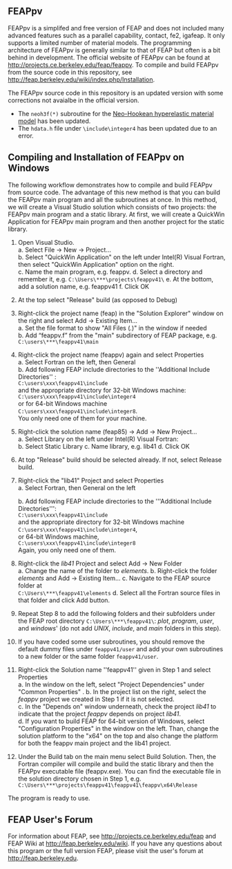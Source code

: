 ## FEAPpv ##

FEAPpv is a simplifed and free version of FEAP and does not included many advanced features such as a parallel capability, contact, fe2, igafeap. It only supports a limited number of material models. The programming architecture of FEAPpv is generally similar to that of FEAP but often is a bit behind in development. The official website of FEAPpv can be found at http://projects.ce.berkeley.edu/feap/feappv. To compile and build FEAPpv from the source code in this repository, see http://feap.berkeley.edu/wiki/index.php/Installation. 

The FEAPpv source code in this repository is an updated version with some corrections not avaialbe in the official version.  
* The `neoh3f(*)` subroutine for the [Neo-Hookean hyperelastic material model][Neohookean] has been updated.  
* The `hdata.h` file under `\include\integer4` has been updated due to an error. 


## Compiling and Installation of FEAPpv on Windows ##

The following workflow demonstrates how to compile and build FEAPpv from source code. The advantage of this new method is that you can build the FEAPpv main program and all the subroutines at once. In this method, we will create a Visual Studio solution which consists of two projects: the FEAPpv main program and a static library. At first, we will create a QuickWin Application for FEAPpv main program and then another project for the static library.   

1. Open Visual Studio.  
    a. Select File -> New -> Project...  
    b. Select "QuickWin Application" on the left under Intel(R) Visual Fortran, then select "QuickWin Application" option on the right.   
    c. Name the main program, e.g. feappv. 
    d. Select a directory and remember it, e.g. `C:\Users\***\projects\feappv41\` 
    e. At the bottom, add a solution name, e.g. feappv41 
    f. Click OK 

2. At the top select "Release" build (as opposed to Debug)  

3. Right-click the project name (feap) in the "Solution Explorer" window on the right and select Add ->  Existing Item...    
    a. Set the file format to show "All Files (*.*)" in the window if needed  
    b. Add “feappv.f” from the "main" subdirectory of FEAP package, e.g. <br /> `C:\users\***\feappv41\main` 
 

4.  Right-click the project name (feappv) again and select Properties    
    a. Select Fortran on the left, then General    
    b. Add following FEAP include directories to the ''Additional Include Directories'' : <br />`C:\users\xxx\feappv41\include` <br /> and the appropriate directory for 32-bit Windows machine: <br /> `C:\users\xxx\feappv41\include\integer4` <br /> or for 64-bit Windows machine <br /> `C:\users\xxx\feappv41\include\integer8`. <br /> You only need one of them for your machine.  
 

5. Right-click the solution name (feap85) -> Add -> New Project...   
    a. Select Library on the left under Intel(R) Visual Fortran:  
    b. Select Static Library 
    c. Name library, e.g. lib41 
    d. Click OK  

6. At top "Release" build should be selected already. If not, select Release build.

7. Right-click the "lib41" Project and select Properties  
    a. Select Fortran, then General on the left</li>
    b. Add following FEAP include directories to the '''Additional Include Directories''': <br /> `C:\users\xxx\feappv41\include` <br /> and the appropriate directory for 32-bit Windows machine <br /> `C:\users\xxx\feappv41\include\integer4`, <br /> or 64-bit Windows machine,  <br />  `C:\users\xxx\feappv41\include\integer8`  <br /> Again, you only need one of them.
 

8.  Right-click the *lib41* Project and select Add -> New Folder  
    a. Change the name of the folder to *elements*.
    b. Right-click the folder *elements* and Add -> Existing Item... 
    c. Navigate to the FEAP source folder at <br /> `C:\Users\***\feappv41\elements` 
    d. Select all the Fortran source files in that folder and click Add button.  
 

9.  Repeat Step 8 to add the following folders and their subfolders under the FEAP root directory `C:\Users\***\feappv41\`: *plot*, *program*, *user*, and *windows*' (do not add *UNIX*, *include*, and *main* folders in this step).   
 
10. If you have coded some user subroutines, you should remove the default dummy files under `feappv41/user` and add your own subroutines to a new folder or the same folder `feappv41/user`.  

11. Right-click the Solution name ''feappv41'' given in Step 1 and select Properties  
    a. In the window on the left, select "Project Dependencies" under "Common Properties" . 
    b. In the project list on the right, select the *feappv* project we created in Step 1 if it is not selected.  
    c. In the "Depends on" window underneath, check the project *lib41* to indicate that the project *feappv* depends on project *lib41*.  
    d. If you want to build FEAP for 64-bit version of Windows, select  "Configuration Properties"  in the window on the left. Than, change the solution platform to the "x64" on the top and also change the platform for both the feappv main project and the lib41 project. 
 
12. Under the Build tab on the main menu select Build Solution. Then, the Fortran compiler will compile and build the static library and then the FEAPpv executable file (feappv.exe).  You can find the executable file in the solution directory chosen in Step 1, e.g. <br /> `C:\Users\***\projects\feappv41\feappv41\feappv\x64\Release` 

The program is ready to use.  


## FEAP User's Forum ##
For information about FEAP, see http://projects.ce.berkeley.edu/feap and FEAP Wiki at http://feap.berkeley.edu/wiki. If you have any questions about this program or the full version FEAP, please visit the user's forum at http://feap.berkeley.edu.

[Neohookean]:https://en.wikipedia.org/wiki/Neo-Hookean_solid
